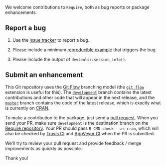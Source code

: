 We welcome contributions to `Require`, both as bug reports or package enhancements.

## Report a bug

1. Use the [issue tracker](https://github.com/PredictiveEcology/Require/issues) to report a bug.

2. Please include a minimum [reproducible example](https://stackoverflow.com/q/5963269/1380598) that triggers the bug.

3. Please include the output of `devtools::session_info()`.

## Submit an enhancement

This Git repository uses the [Git Flow](http://nvie.com/posts/a-successful-git-branching-model/) branching model (the [`git flow`](https://github.com/petervanderdoes/gitflow-avh) extension is useful for this).
The [`development`](https://github.com/PredictiveEcology/Require/tree/development) branch contains the latest contributions and other code that will appear in the next release, and the [`master`](https://github.com/PredictiveEcology/Require) branch contains the code of the latest release, which is exactly what is currently on [CRAN](https://cran.r-project.org/package=Require).

To make a contribution to the package, just send a [pull request](https://help.github.com/articles/using-pull-requests/). 
When you send your PR, make sure `development` is the destination branch on the [Require repository](https://github.com/PredictiveEcology/Require).
Your PR should pass `R CMD check --as-cran`, which will also be checked by <a href="https://travis-ci.org/PredictiveEcology/Require">Travis CI</a> and <a href="https://ci.appveyor.com/project/achubaty/Require">AppVeyor CI</a> when the PR is submitted.

We'll try to review your pull request and provide feedback / merge improvements as quickly as possible.

Thank you!
